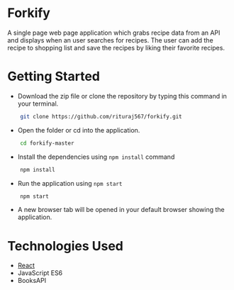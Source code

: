 # Forkify


A single page web page application which grabs recipe data from an API and displays when an user searches for recipes. The user can add the recipe to shopping list and save the recipes by liking their favorite recipes.

Getting Started
===============

- Download the zip file or clone the repository by typing this command in your terminal.
```bash
    git clone https://github.com/rituraj567/forkify.git
```

- Open the folder or cd into the application.
```bash
    cd forkify-master
```

- Install the dependencies using `npm install` command
```bash
    npm install
```

- Run the application using `npm start`
```bash
    npm start
```

- A new browser tab will be opened in your default browser showing the application.

Technologies Used
===============

- [React](https://reactjs.org)
- JavaScript ES6
- BooksAPI